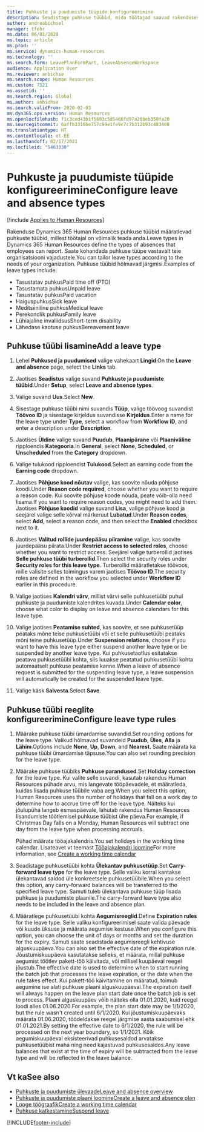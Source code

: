 ```yaml
---
title: Puhkuste ja puudumiste tüüpide konfigureerimine
description: Seadistage puhkuse tüübid, mida töötajad saavad rakenduses Dynamics 365 Human Resources valida.
author: andreabichsel
manager: tfehr
ms.date: 06/01/2020
ms.topic: article
ms.prod: ''
ms.service: dynamics-human-resources
ms.technology: ''
ms.search.form: LeavePlanFormPart, LeaveAbsenceWorkspace
audience: Application User
ms.reviewer: anbichse
ms.search.scope: Human Resources
ms.custom: 7521
ms.assetid: ''
ms.search.region: Global
ms.author: anbichse
ms.search.validFrom: 2020-02-03
ms.dyn365.ops.version: Human Resources
ms.openlocfilehash: f1c3ced43b1f5693c5d5466fd97a20beb358fa20
ms.sourcegitcommit: 6affb3316be757c99e1fe9c7c7b312b93c483408
ms.translationtype: HT
ms.contentlocale: et-EE
ms.lasthandoff: 02/17/2021
ms.locfileid: "5463330"
---
```

# <a name="configure-leave-and-absence-types"></a><span data-ttu-id="fd9d0-103">Puhkuste ja puudumiste tüüpide konfigureerimine</span><span class="sxs-lookup"><span data-stu-id="fd9d0-103">Configure leave and absence types</span></span>

[!include [Applies to Human Resources](../includes/applies-to-hr.md)]

<span data-ttu-id="fd9d0-104">Rakenduse Dynamics 365 Human Resources puhkuse tüübid määratlevad puhkuste tüübid, millest töötajal on võimalik teada anda.</span><span class="sxs-lookup"><span data-stu-id="fd9d0-104">Leave types in Dynamics 365 Human Resources define the types of absences that employees can report.</span></span> <span data-ttu-id="fd9d0-105">Saate kohandada puhkuse tüüpe vastavalt teie organisatsiooni vajadustele.</span><span class="sxs-lookup"><span data-stu-id="fd9d0-105">You can tailor leave types according to the needs of your organization.</span></span> <span data-ttu-id="fd9d0-106">Puhkuse tüübid hõlmavad järgmisi.</span><span class="sxs-lookup"><span data-stu-id="fd9d0-106">Examples of leave types include:</span></span>

- <span data-ttu-id="fd9d0-107">Tasustatav puhkus</span><span class="sxs-lookup"><span data-stu-id="fd9d0-107">Paid time off (PTO)</span></span>
- <span data-ttu-id="fd9d0-108">Tasustamata puhkus</span><span class="sxs-lookup"><span data-stu-id="fd9d0-108">Unpaid leave</span></span>
- <span data-ttu-id="fd9d0-109">Tasustatav puhkus</span><span class="sxs-lookup"><span data-stu-id="fd9d0-109">Paid vacation</span></span>
- <span data-ttu-id="fd9d0-110">Haiguspuhkus</span><span class="sxs-lookup"><span data-stu-id="fd9d0-110">Sick leave</span></span>
- <span data-ttu-id="fd9d0-111">Meditsiiniline puhkus</span><span class="sxs-lookup"><span data-stu-id="fd9d0-111">Medical leave</span></span>
- <span data-ttu-id="fd9d0-112">Perekondlik puhkus</span><span class="sxs-lookup"><span data-stu-id="fd9d0-112">Family leave</span></span>
- <span data-ttu-id="fd9d0-113">Lühiajaline invaliidsus</span><span class="sxs-lookup"><span data-stu-id="fd9d0-113">Short-term disability</span></span>
- <span data-ttu-id="fd9d0-114">Lähedase kaotuse puhkus</span><span class="sxs-lookup"><span data-stu-id="fd9d0-114">Bereavement leave</span></span>

## <a name="add-a-leave-type"></a><span data-ttu-id="fd9d0-115">Puhkuse tüübi lisamine</span><span class="sxs-lookup"><span data-stu-id="fd9d0-115">Add a leave type</span></span>

1. <span data-ttu-id="fd9d0-116">Lehel **Puhkused ja puudumised** valige vahekaart **Lingid**.</span><span class="sxs-lookup"><span data-stu-id="fd9d0-116">On the **Leave and absence** page, select the **Links** tab.</span></span>

2. <span data-ttu-id="fd9d0-117">Jaotises **Seadistus** valige suvand **Puhkuste ja puudumiste tüübid**.</span><span class="sxs-lookup"><span data-stu-id="fd9d0-117">Under **Setup**, select **Leave and absence types**.</span></span>

3. <span data-ttu-id="fd9d0-118">Valige suvand **Uus**.</span><span class="sxs-lookup"><span data-stu-id="fd9d0-118">Select **New**.</span></span>

4. <span data-ttu-id="fd9d0-119">Sisestage puhkuse tüübi nimi suvandis **Tüüp**, valige töövoog suvandist **Töövoo ID** ja sisestage kirjeldus suvandisse **Kirjeldus**.</span><span class="sxs-lookup"><span data-stu-id="fd9d0-119">Enter a name for the leave type under **Type**, select a workflow from **Workflow ID**, and enter a description under **Description**.</span></span>

5. <span data-ttu-id="fd9d0-120">Jaotises **Üldine** valige suvand **Puudub**, **Plaanipärane** või **Plaaniväline** ripploendis **Kategooria**.</span><span class="sxs-lookup"><span data-stu-id="fd9d0-120">In **General**, select **None**, **Scheduled**, or **Unscheduled** from the **Category** dropdown.</span></span>

6. <span data-ttu-id="fd9d0-121">Valige tulukood ripploendist **Tulukood**.</span><span class="sxs-lookup"><span data-stu-id="fd9d0-121">Select an earning code from the **Earning code** dropdown.</span></span>

7. <span data-ttu-id="fd9d0-122">Jaotises **Põhjuse kood nõutav** valige, kas soovite nõuda põhjuse koodi.</span><span class="sxs-lookup"><span data-stu-id="fd9d0-122">Under **Reason code required**, choose whether you want to require a reason code.</span></span> <span data-ttu-id="fd9d0-123">Kui soovite põhjuse koode nõuda, peate võib-olla need lisama.</span><span class="sxs-lookup"><span data-stu-id="fd9d0-123">If you want to require reason codes, you might need to add them.</span></span> <span data-ttu-id="fd9d0-124">Jaotises **Põhjuse koodid** valige suvand **Lisa**, valige põhjuse kood ja seejärel valige selle kõrval märkeruut **Lubatud**.</span><span class="sxs-lookup"><span data-stu-id="fd9d0-124">Under **Reason codes**, select **Add**, select a reason code, and then select the **Enabled** checkbox next to it.</span></span>

8. <span data-ttu-id="fd9d0-125">Jaotises **Valitud rollide juurdepääsu piiramine** valige, kas soovite juurdepääsu piirata.</span><span class="sxs-lookup"><span data-stu-id="fd9d0-125">Under **Restrict access to selected roles**, choose whether you want to restrict access.</span></span> <span data-ttu-id="fd9d0-126">Seejärel valige turberollid jaotises **Selle puhkuse tüübi turberollid**.</span><span class="sxs-lookup"><span data-stu-id="fd9d0-126">Then select the security roles under **Security roles for this leave type**.</span></span> <span data-ttu-id="fd9d0-127">Turberollid määratletakse töövoos, mille valisite selles toimingus varem jaotises **Töövoo ID**.</span><span class="sxs-lookup"><span data-stu-id="fd9d0-127">The security roles are defined in the workflow you selected under **Workflow ID** earlier in this procedure.</span></span>

9. <span data-ttu-id="fd9d0-128">Valige jaotises **Kalendri värv**, millist värvi selle puhkusetüübi puhul puhkuste ja puudumiste kalendrites kuvada.</span><span class="sxs-lookup"><span data-stu-id="fd9d0-128">Under **Calendar color**, choose what color to display on leave and absence calendars for this leave type.</span></span> 

10. <span data-ttu-id="fd9d0-129">Valige jaotises **Peatamise suhted**, kas soovite, et see puhkusetüüp peataks mõne teise puhkusetüübi või et selle puhkusetüübi peataks mõni teine puhkusetüüp.</span><span class="sxs-lookup"><span data-stu-id="fd9d0-129">Under **Suspension relations**, choose if you want to have this leave type either suspend another leave type or be suspended by another leave type.</span></span> <span data-ttu-id="fd9d0-130">Kui puhkusetaotlus esitatakse peatava puhkusetüübi kohta, siis luuakse peatatud puhkusetüübi kohta automaatselt puhkuse peatamise kanne.</span><span class="sxs-lookup"><span data-stu-id="fd9d0-130">When a leave of absence request is submitted for the suspending leave type, a leave suspension will automatically be created for the suspended leave type.</span></span> 

10. <span data-ttu-id="fd9d0-131">Valige käsk **Salvesta**.</span><span class="sxs-lookup"><span data-stu-id="fd9d0-131">Select **Save**.</span></span>

## <a name="configure-leave-type-rules"></a><span data-ttu-id="fd9d0-132">Puhkuse tüübi reeglite konfigureerimine</span><span class="sxs-lookup"><span data-stu-id="fd9d0-132">Configure leave type rules</span></span>

1. <span data-ttu-id="fd9d0-133">Määrake puhkuse tüübi ümardamise suvandid.</span><span class="sxs-lookup"><span data-stu-id="fd9d0-133">Set rounding options for the leave type.</span></span> <span data-ttu-id="fd9d0-134">Valikud hõlmavad suvandeid **Puudub**, **Üles**, **Alla** ja **Lähim**.</span><span class="sxs-lookup"><span data-stu-id="fd9d0-134">Options include **None**, **Up**, **Down**, and **Nearest**.</span></span> <span data-ttu-id="fd9d0-135">Saate määrata ka puhkuse tüübi ümardamise täpsuse.</span><span class="sxs-lookup"><span data-stu-id="fd9d0-135">You can also set rounding precision for the leave type.</span></span>

2. <span data-ttu-id="fd9d0-136">Määrake puhkuse tüübiks **Puhkuse parandused**.</span><span class="sxs-lookup"><span data-stu-id="fd9d0-136">Set **Holiday correction** for the leave type.</span></span> <span data-ttu-id="fd9d0-137">Kui valite selle suvandi, kasutab rakendus Human Resources pühade arvu, mis langevate tööpäevadele, et määratleda, kuidas lisada puhkuse tüübile vaba aeg.</span><span class="sxs-lookup"><span data-stu-id="fd9d0-137">When you select this option, Human Resources uses the number of holidays that fall on a work day to determine how to accrue time off for the leave type.</span></span> <span data-ttu-id="fd9d0-138">Näiteks kui jõulupüha langeb esmaspäevale, lahutab rakendus Human Resources lisandumiste töötlemisel puhkuse tüübist ühe päeva.</span><span class="sxs-lookup"><span data-stu-id="fd9d0-138">For example, if Christmas Day falls on a Monday, Human Resources will subtract one day from the leave type when processing accruals.</span></span>

   <span data-ttu-id="fd9d0-139">Pühad määrate tööajakalendris.</span><span class="sxs-lookup"><span data-stu-id="fd9d0-139">You set holidays in the working time calendar.</span></span> <span data-ttu-id="fd9d0-140">Lisateavet vt teemast [Tööajakalendri loomine](hr-leave-and-absence-working-time-calendar.md)</span><span class="sxs-lookup"><span data-stu-id="fd9d0-140">For more information, see [Create a working time calendar](hr-leave-and-absence-working-time-calendar.md)</span></span>
   
 3. <span data-ttu-id="fd9d0-141">Seadistage puhkusetüübi kohta **Ülekantav puhkusetüüp**.</span><span class="sxs-lookup"><span data-stu-id="fd9d0-141">Set **Carry-forward leave type** for the leave type.</span></span> <span data-ttu-id="fd9d0-142">Selle valiku korral kantakse ülekantavad saldod üle konkreetsele puhkusetüübile.</span><span class="sxs-lookup"><span data-stu-id="fd9d0-142">When you select this option, any carry-forward balances will be transferred to the specified leave type.</span></span> <span data-ttu-id="fd9d0-143">Samuti tuleb ülekantava puhkuse tüüp lisada puhkuse ja puudumiste plaanile.</span><span class="sxs-lookup"><span data-stu-id="fd9d0-143">The carry-forward leave type also needs to be included in the leave and absence plan.</span></span> 
 
 4. <span data-ttu-id="fd9d0-144">Määratlege puhkusetüübi kohta **Aegumisreeglid**.</span><span class="sxs-lookup"><span data-stu-id="fd9d0-144">Define **Expiration rules** for the leave type.</span></span> <span data-ttu-id="fd9d0-145">Selle valiku konfigureerimisel saate valida päevade või kuude üksuse ja määrata aegumise kestuse.</span><span class="sxs-lookup"><span data-stu-id="fd9d0-145">When you configure this option, you can choose the unit of days or months and set the duration for the expiry.</span></span> <span data-ttu-id="fd9d0-146">Samuti saate seadistada aegumisreegli kehtivuse alguskuupäeva.</span><span class="sxs-lookup"><span data-stu-id="fd9d0-146">You can also set the effective date of the expiration rule.</span></span> <span data-ttu-id="fd9d0-147">Jõustumiskuupäeva kasutatakse selleks, et määrata, millal puhkuse aegumist töötlev pakett-töö käivitada, või millisel kuupäeval reegel jõustub.</span><span class="sxs-lookup"><span data-stu-id="fd9d0-147">The effective date is used to determine when to start running the batch job that processes the leave expiration, or the date when the rule takes effect.</span></span> <span data-ttu-id="fd9d0-148">Kui pakett-töö käivitamine on määratud, toimub aegumine ise alati puhkuse plaani alguskuupäeval.</span><span class="sxs-lookup"><span data-stu-id="fd9d0-148">The expiration itself will always happen on the leave plan start date once the batch job is set to process.</span></span> <span data-ttu-id="fd9d0-149">Plaani alguskuupäev võib näiteks olla 01.01.2020, kuid reegel loodi alles 01.06.2020.</span><span class="sxs-lookup"><span data-stu-id="fd9d0-149">For example, the plan start date may be 1/1/2020, but the rule wasn't created until 6/1/2020.</span></span> <span data-ttu-id="fd9d0-150">Kui jõustumiskuupäevaks määrata 01.06.2020, töödeldakse reegel järgmise aasta saabumisel ehk 01.01.2021.</span><span class="sxs-lookup"><span data-stu-id="fd9d0-150">By setting the effective date to 6/1/2020, the rule will be processed on the next year boundary, so 1/1/2021.</span></span> <span data-ttu-id="fd9d0-151">Kõik aegumiskuupäeval eksisteerivad puhkusesaldod arvatakse puhkusetüübist maha ning need kajastuvad puhkusesaldos.</span><span class="sxs-lookup"><span data-stu-id="fd9d0-151">Any leave balances that exist at the time of expiry will be subtracted from the leave type and will be reflected in the leave balance.</span></span> 
 
## <a name="see-also"></a><span data-ttu-id="fd9d0-152">Vt ka</span><span class="sxs-lookup"><span data-stu-id="fd9d0-152">See also</span></span>

- [<span data-ttu-id="fd9d0-153">Puhkuste ja puudumiste ülevaade</span><span class="sxs-lookup"><span data-stu-id="fd9d0-153">Leave and absence overview</span></span>](hr-leave-and-absence-overview.md)
- [<span data-ttu-id="fd9d0-154">Puhkuste ja puudumiste plaani loomine</span><span class="sxs-lookup"><span data-stu-id="fd9d0-154">Create a leave and absence plan</span></span>](hr-leave-and-absence-plans.md)
- [<span data-ttu-id="fd9d0-155">Looge töögraafik</span><span class="sxs-lookup"><span data-stu-id="fd9d0-155">Create a working time calendar</span></span>](hr-leave-and-absence-working-time-calendar.md)
- [<span data-ttu-id="fd9d0-156">Puhkuse katkestamine</span><span class="sxs-lookup"><span data-stu-id="fd9d0-156">Suspend leave</span></span>](hr-leave-and-absence-suspend-leave.md)



[!INCLUDE[footer-include](../includes/footer-banner.md)]

